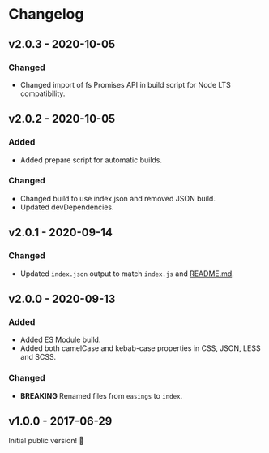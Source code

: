 # Changelog

## v2.0.3 - 2020-10-05

### Changed

- Changed import of fs Promises API in build script for Node LTS compatibility.

## v2.0.2 - 2020-10-05

### Added

- Added prepare script for automatic builds.

### Changed

- Changed build to use index.json and removed JSON build.
- Updated devDependencies.

## v2.0.1 - 2020-09-14

### Changed

- Updated `index.json` output to match `index.js` and [README.md](./README.md).

## v2.0.0 - 2020-09-13

### Added

- Added ES Module build.
- Added both camelCase and kebab-case properties in CSS, JSON, LESS and SCSS.

### Changed

- **BREAKING** Renamed files from `easings` to `index`.

## v1.0.0 - 2017-06-29

Initial public version! :tada:
